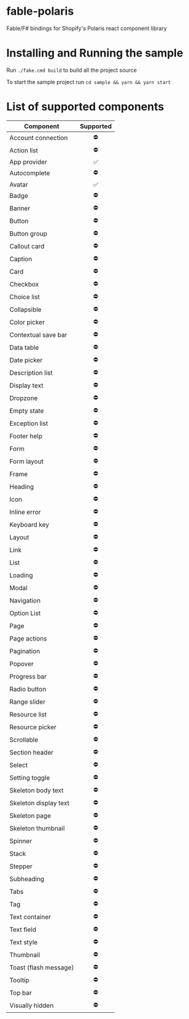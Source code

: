 # fable-polaris
Fable/F# bindings for Shopify's Polaris react component library

# Installing and Running the sample
Run `./fake.cmd build` to build all the project source

To start the sample project run
`cd sample && yarn && yarn start`

# List of supported components
|                Component             |      Supported     | 
|--------------------------------------|:------------------:|
| Account connection                   |     :no_entry:     |
| Action list                          |     :no_entry:     |
| App provider                         | :white_check_mark: |
| Autocomplete                         |     :no_entry:     |
| Avatar                               | :white_check_mark: |
| Badge                                |     :no_entry:     |
| Banner                               |     :no_entry:     |
| Button                               |     :no_entry:     |
| Button group                         |     :no_entry:     |
| Callout card                         |     :no_entry:     |
| Caption                              |     :no_entry:     |
| Card                                 |     :no_entry:     |
| Checkbox                             |     :no_entry:     |
| Choice list                          |     :no_entry:     |
| Collapsible                          |     :no_entry:     |
| Color picker                         |     :no_entry:     |
| Contextual save bar                  |     :no_entry:     |
| Data table                           |     :no_entry:     |
| Date picker                          |     :no_entry:     |
| Description list                     |     :no_entry:     |
| Display text                         |     :no_entry:     |
| Dropzone                             |     :no_entry:     |
| Empty state                          |     :no_entry:     |
| Exception list                       |     :no_entry:     |
| Footer help                          |     :no_entry:     |
| Form                                 |     :no_entry:     |
| Form layout                          |     :no_entry:     |
| Frame                                |     :no_entry:     |
| Heading                              |     :no_entry:     |
| Icon                                 |     :no_entry:     |
| Inline error                         |     :no_entry:     |
| Keyboard key                         |     :no_entry:     |
| Layout                               |     :no_entry:     |
| Link                                 |     :no_entry:     |
| List                                 |     :no_entry:     |
| Loading                              |     :no_entry:     |
| Modal                                |     :no_entry:     |
| Navigation                           |     :no_entry:     |
| Option List                          |     :no_entry:     |
| Page                                 |     :no_entry:     |
| Page actions                         |     :no_entry:     |
| Pagination                           |     :no_entry:     |
| Popover                              |     :no_entry:     |
| Progress bar                         |     :no_entry:     |
| Radio button                         |     :no_entry:     |
| Range slider                         |     :no_entry:     |
| Resource list                        |     :no_entry:     |
| Resource picker                      |     :no_entry:     |
| Scrollable                           |     :no_entry:     |
| Section header                       |     :no_entry:     |
| Select                               |     :no_entry:     |
| Setting toggle                       |     :no_entry:     |
| Skeleton body text                   |     :no_entry:     |
| Skeleton display text                |     :no_entry:     |
| Skeleton page                        |     :no_entry:     |
| Skeleton thumbnail                   |     :no_entry:     |
| Spinner                              |     :no_entry:     |
| Stack                                |     :no_entry:     |
| Stepper                              |     :no_entry:     |
| Subheading                           |     :no_entry:     |
| Tabs                                 |     :no_entry:     |
| Tag                                  |     :no_entry:     |
| Text container                       |     :no_entry:     |
| Text field                           |     :no_entry:     |
| Text style                           |     :no_entry:     |
| Thumbnail                            |     :no_entry:     |
| Toast (flash message)                |     :no_entry:     |
| Tooltip                              |     :no_entry:     |
| Top bar                              |     :no_entry:     |
| Visually hidden                      |     :no_entry:     |